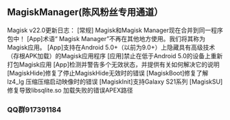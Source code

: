 ## MagiskManager(陈风粉丝专用通道）
Magisk v22.0更新日志：
[常规] Magisk和Magisk Manager现在合并到同一程序包中！
[App]术语“ Magisk Manager”不再在其他地方使用。我们将其称为Magisk应用。
[App]支持在Android 5.0+（以前为9.0+）上隐藏具有高级技术（存根APK加载）的Magisk应用程序
[应用]禁止在低于Android 5.0的设备上重新打包Magisk应用
[App]检测并警告多个无效状态，并提供有关如何解决它的说明
[MagiskHide]修复了停止MagiskHide无效时的错误
[MagiskBoot]修复了解lz4_lg 压缩压缩启动映像时的错误 
[MagiskInit]支持Galaxy S21系列
[MagiskSU]修复导致libsqlite.so 加载失败的错误APEX路径 

### QQ群917391184
